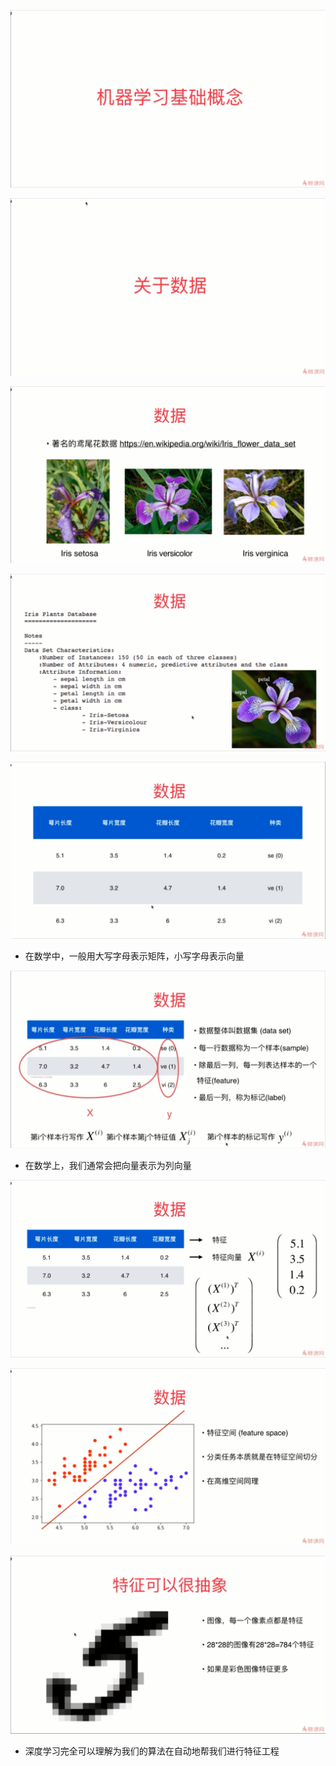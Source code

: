 ![1565524248957](assets/1565524248957.png)

![1565524286091](assets/1565524286091.png)

![1565524382297](assets/1565524382297.png)

![1565524477810](assets/1565524477810.png)

![1565524544315](assets/1565524544315.png)

- 在数学中，一般用大写字母表示矩阵，小写字母表示向量

![1565525578785](assets/1565525578785.png)

- 在数学上，我们通常会把向量表示为列向量 

![1565526244391](assets/1565526244391.png)

![1565526527288](assets/1565526527288.png)

![1565526867735](assets/1565526867735.png)

- 深度学习完全可以理解为我们的算法在自动地帮我们进行特征工程